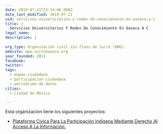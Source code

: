 ```yaml
---
date: 2019-07-21T23:14:06.000Z
date_last_modified: 2019-07-21
uid: servicios-universitarios-y-redes-de-conocimiento-en-oaxaca-a-c
title: |
  Servicios Universitarios Y Redes De Conocimiento En Oaxaca A C
legal_name: 
description: |
  
org_type: Organización civil sin fines de lucro (ONG)
website: www.surcooaxaca.org
year_founded: 2011
facebook: 
twitter: 
tags:
  - mapeo-ciudadano
  - participación-ciudadana
  - periodismo-de-datos
cities: 
  - Ciudad de México

---
```


Esta organización tiene los siguientes proyectos:

- [Plataforma Cívica Para La Participación Indígena Mediante Derecho Al Acceso A La Información.](/proyectos/plataforma-civica-para-la-participacion-indigena-mediante-derecho-al-acceso-a-la-informacion)
